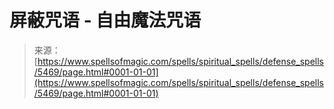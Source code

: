 <!--yml

category: 未分类

date: 2024-06-12 18:39:39

-->

# 屏蔽咒语 - 自由魔法咒语

> 来源：[https://www.spellsofmagic.com/spells/spiritual_spells/defense_spells/5469/page.html#0001-01-01](https://www.spellsofmagic.com/spells/spiritual_spells/defense_spells/5469/page.html#0001-01-01)
